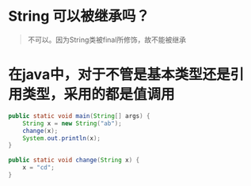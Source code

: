 # String 可以被继承吗？
> 不可以。因为String类被final所修饰，故不能被继承

# 在java中，对于不管是基本类型还是引用类型，采用的都是值调用

```java
public static void main(String[] args) {  
    String x = new String("ab");  
    change(x);  
    System.out.println(x);  
}  
   
public static void change(String x) {  
    x = "cd";  
}
```